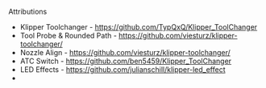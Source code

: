 Attributions

* Klipper Toolchanger - https://github.com/TypQxQ/Klipper_ToolChanger
* Tool Probe & Rounded Path - https://github.com/viesturz/klipper-toolchanger/
* Nozzle Align - https://github.com/viesturz/klipper-toolchanger/
* ATC Switch - https://github.com/ben5459/Klipper_ToolChanger
* LED Effects - https://github.com/julianschill/klipper-led_effect
* 
